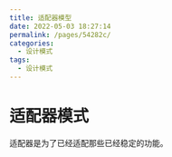 ```yaml
---
title: 适配器模型
date: 2022-05-03 18:27:14
permalink: /pages/54282c/
categories:
  - 设计模式
tags:
  - 设计模式
---
```

# 适配器模式

适配器是为了已经适配那些已经稳定的功能。

